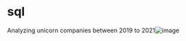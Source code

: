 # sql
Analyzing unicorn companies between 2019 to 2021![image](https://user-images.githubusercontent.com/93237968/207444796-a3ff765b-58fc-4e4b-9999-39b9ac2c979b.png)
